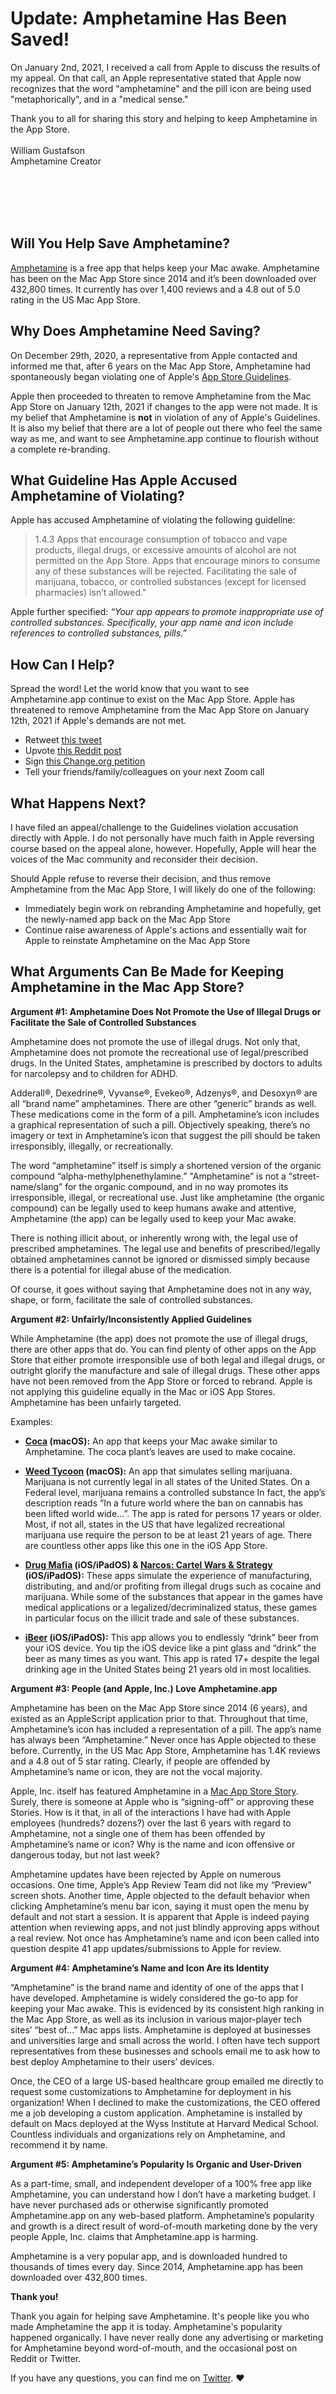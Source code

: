 
# Update: Amphetamine Has Been Saved!

On January 2nd, 2021, I received a call from Apple to discuss the results of my appeal. On that call, an Apple representative stated that Apple now recognizes that the word "amphetamine" and the pill icon are being used "metaphorically", and in a "medical sense."

Thank you to all for sharing this story and helping to keep Amphetamine in the App Store.
<BR><BR>
William Gustafson<BR>
Amphetamine Creator

<BR><BR><BR><BR>
## Will You Help Save Amphetamine?


[Amphetamine](https://apps.apple.com/app/amphetamine/id937984704?mt=12) is a free app that helps keep your Mac awake. Amphetamine has been on the Mac App Store since 2014 and it’s been downloaded over 432,800 times. It currently has over 1,400 reviews and a 4.8 out of 5.0 rating in the US Mac App Store.



## Why Does Amphetamine Need Saving?
On December 29th, 2020, a representative from Apple contacted and informed me that, after 6 years on the Mac App Store, Amphetamine had spontaneously began violating one of Apple's [App Store Guidelines](https://developer.apple.com/app-store/review/guidelines/#safety). 

Apple then proceeded to threaten to remove Amphetamine from the Mac App Store on January 12th, 2021 if changes to the app were not made. It is my belief that Amphetamine is **not** in violation of any of Apple's Guidelines. It is also my belief that there are a lot of people out there who feel the same way as me, and want to see Amphetamine.app continue to flourish without a complete re-branding.



## What Guideline Has Apple Accused Amphetamine of Violating?
Apple has accused Amphetamine of violating the following guideline:
  
> 1.4.3 Apps that encourage consumption of tobacco and vape products, illegal drugs, or excessive amounts of alcohol are not permitted on the App Store. Apps that encourage minors to consume any of these substances will be rejected. Facilitating the sale of marijuana, tobacco, or controlled substances (except for licensed pharmacies) isn’t allowed."

Apple further specified:
*“Your app appears to promote inappropriate use of controlled substances. Specifically, your app name and icon include references to controlled substances, pills.”*



## How Can I Help?
Spread the word! Let the world know that you want to see Amphetamine.app continue to exist on the Mac App Store. Apple has threatened to remove Amphetamine from the Mac App Store on January 12th, 2021 if Apple's demands are not met.

* Retweet [this tweet](https://twitter.com/x74353/status/1345051769555054592?s=20)
* Upvote [this Reddit post](https://www.reddit.com/r/macapps/comments/koeyok/will_you_help_save_amphetamine/)
* Sign [this Change.org petition](https://www.change.org/p/apple-save-amphetamine-app)
* Tell your friends/family/colleagues on your next Zoom call



## What Happens Next?
I have filed an appeal/challenge to the Guidelines violation accusation directly with Apple. I do not personally have much faith in Apple reversing course based on the appeal alone, however. Hopefully, Apple will hear the voices of the Mac community and reconsider their decision.

Should Apple refuse to reverse their decision, and thus remove Amphetamine from the Mac App Store, I will likely do one of the following:
* Immediately begin work on rebranding Amphetamine and hopefully, get the newly-named app back on the Mac App Store
* Continue raise awareness of Apple's actions and essentially wait for Apple to reinstate Amphetamine on the Mac App Store



## What Arguments Can Be Made for Keeping Amphetamine in the Mac App Store?


**Argument #1: 
Amphetamine Does Not Promote the Use of Illegal Drugs or Facilitate the Sale of Controlled Substances**

Amphetamine does not promote the use of illegal drugs. Not only that, Amphetamine does not promote the recreational use of legal/prescribed drugs. In the United States, amphetamine is prescribed by doctors to adults for narcolepsy and to children for ADHD. 

Adderall®, Dexedrine®, Vyvanse®, Evekeo®, Adzenys®, and Desoxyn® are all “brand name” amphetamines. There are other  “generic” brands as well. These medications come in the form of a pill. Amphetamine’s icon includes a graphical representation of such a pill. Objectively speaking, there’s no imagery or text in Amphetamine’s icon that suggest the pill should be taken irresponsibly, illegally, or recreationally. 

The word “amphetamine” itself is simply a shortened version of the organic compound “alpha-methylphenethylamine.” "Amphetamine” is not a “street-name/slang” for the organic compound, and in no way promotes its irresponsible, illegal, or recreational use. Just like amphetamine (the organic compound) can be legally used to keep humans awake and attentive, Amphetamine (the app) can be legally used to keep your Mac awake.  

There is nothing illicit about, or inherently wrong with, the legal use of prescribed amphetamines. The legal use and benefits of prescribed/legally obtained amphetamines cannot be ignored or dismissed simply because there is a potential for illegal abuse of the medication.

Of course, it goes without saying that Amphetamine does not in any way, shape, or form, facilitate the sale of controlled substances.


**Argument #2: 
Unfairly/Inconsistently Applied Guidelines**

While Amphetamine (the app) does not promote the use of illegal drugs, there are other apps that do. You can find plenty of other apps on the App Store that either promote irresponsible use of both legal and illegal drugs, or outright glorify the manufacture and sale of illegal drugs. These other apps have not been removed from the App Store or forced to rebrand. Apple is not applying this guideline equally in the Mac or iOS App Stores. Amphetamine has been unfairly targeted. 

Examples:

* **[Coca](https://apps.apple.com/us/app/coca/id1000808993?mt=12) (macOS):** An app that keeps your Mac awake similar to Amphetamine. The coca plant’s leaves are used to make cocaine. 

* **[Weed Tycoon](https://apps.apple.com/us/app/weed-tycoon-the-ultimate-marijuana-sim-cannabis-game/id789807894?mt=12) (macOS):** An app that simulates selling marijuana. Marijuana is not currently legal in all states of the United States. On a Federal level, marijuana remains a controlled substance  In fact, the app’s description reads “In a future world where the ban on cannabis has been lifted world wide…”. The app is rated for persons 17 years or older. Most, if not all, states in the US that have legalized recreational marijuana use require the person to be at least 21 years of age. There are countless other apps like this one in the iOS App Store.

* **[Drug Mafia](https://apps.apple.com/us/app/drug-mafia-weed-pawn-shop/id1523500596) (iOS/iPadOS) & [Narcos: Cartel Wars & Strategy](https://apps.apple.com/us/app/narcos-cartel-wars-strategy/id1143052259) (iOS/iPadOS):** These apps simulate the experience of manufacturing, distributing, and and/or profiting from illegal drugs such as cocaine and marijuana. While some of the substances that appear in the games have medical applications or a legalized/decriminalized status, these games in particular focus on the illicit trade and sale of these substances.

* **[iBeer](https://apps.apple.com/us/app/ibeer-drink-from-your-phone/id475905823) (iOS/iPadOS):** This app allows you to endlessly “drink” beer from your iOS device. You tip the iOS device like a pint glass and “drink” the beer as many times as you want. This app is rated 17+ despite the legal drinking age in the United States being 21 years old in most localities.


**Argument #3: 
People (and Apple, Inc.) Love Amphetamine.app**

Amphetamine has been on the Mac App Store since 2014 (6 years), and existed as an AppleScript application prior to that. Throughout that time, Amphetamine’s icon has included a representation of a pill. The app’s name has always been “Amphetamine.” Never once has Apple objected to these before. Currently, in the US Mac App Store, Amphetamine has 1.4K reviews and a 4.8 out of 5 star rating. Clearly, if people are offended by Amphetamine’s name or icon, they are not the vocal majority.

Apple, Inc. itself has featured Amphetamine in a [Mac App Store Story](https://apps.apple.com/us/story/id1470456860). Surely, there is someone at Apple who is “signing-off” or approving these Stories. How is it that, in all of the interactions I have had with Apple employees (hundreds? dozens?) over the last 6 years with regard to Amphetamine, not a single one of them has been offended by Amphetamine’s name or icon? Why is the name and icon offensive or dangerous today, but not last week?

Amphetamine updates have been rejected by Apple on numerous occasions. One time, Apple’s App Review Team did not like my “Preview” screen shots. Another time, Apple objected to the default behavior when clicking Amphetamine’s menu bar icon, saying it must open the menu by default and not start a session. It is apparent that Apple is indeed paying attention when reviewing apps, and not just blindly approving apps without a real review. Not once has Amphetamine’s name and icon been called into question despite 41 app updates/submissions to Apple for review.


**Argument #4: Amphetamine’s Name and Icon Are its Identity**

“Amphetamine” is the brand name and identity of one of the apps that I have developed. Amphetamine is widely considered the go-to app for keeping your Mac awake. This is evidenced by its consistent high ranking in the Mac App Store, as well as its inclusion in various major-player tech sites’ “best of…” Mac apps lists. Amphetamine is deployed at businesses and universities large and small across the world. I often have tech support representatives from these businesses and schools email me to ask how to best deploy Amphetamine to their users’ devices. 

Once, the CEO of a large US-based healthcare group emailed me directly to request some customizations to Amphetamine for deployment in his organization! When I declined to make the customizations, the CEO offered me a job developing a custom application. Amphetamine is installed by default on Macs deployed at the Wyss Institute at Harvard Medical School. Countless individuals and organizations rely on Amphetamine, and recommend it by name.


**Argument #5: Amphetamine’s Popularity Is Organic and User-Driven**

As a part-time, small, and independent developer of a 100% free app like Amphetamine, you can understand how I don’t have a marketing budget. I have never purchased ads or otherwise significantly promoted Amphetamine.app on any web-based platform. Amphetamine’s popularity and growth is a direct result of word-of-mouth marketing done by the very people Apple, Inc. claims that Amphetamine.app is harming. 

Amphetamine is a very popular app, and is downloaded hundred to thousands of times every day. Since 2014, Amphetamine.app has been downloaded over 432,800 times.



**Thank you!**

Thank you again for helping save Amphetamine. It's people like you who made Amphetamine the app it is today. Amphetamine's popularity happened organically. I have never really done any advertising or marketing for Amphetamine beyond word-of-mouth, and the occasional post on Reddit or Twitter.

If you have any questions, you can find me on [Twitter](https://twitter.com/x74353). ❤️
